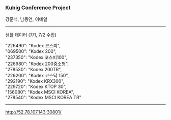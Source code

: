 ### Kubig Conference Project
강준석, 남동연, 이예일

---

샘플 데이터 (7/1, 7/2 수집)

  "226490": "Kodex 코스피",\
  "069500": "Kodex 200",\
  "237350": "Kodex 코스피100",\
  "226980": "Kodex 200중소형",\
  "278530": "Kodex 200TR",\
  "229200": "Kodex 코스닥 150",\
  "292190": "Kodex KRX300",\
  "229720": "Kodex KTOP 30",\
  "156080": "Kodex MSCI KOREA",\
  "278540": "Kodex MSCI KOREA TR"

---

http://52.78.107.143:30801/
